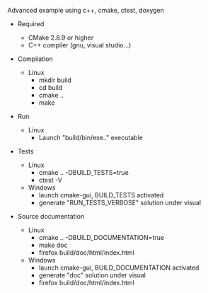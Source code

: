 Advanced example using c++, cmake, ctest, doxygen

- Required
   - CMake 2.8.9 or higher
   - C++ compiler (gnu, visual studio...)

- Compilation
  - Linux
      - mkdir build
      - cd build
      - cmake ..
      - make
- Run
   - Linux
     - Launch "build/bin/exe.." executable
- Tests
   - Linux
     - cmake .. -DBUILD_TESTS=true
     - ctest -V
   - Windows
     - launch cmake-gui, BUILD_TESTS activated
     - generate "RUN_TESTS_VERBOSE" solution under visual

- Source documentation
   - Linux
     - cmake .. -DBUILD_DOCUMENTATION=true
     - make doc
     - firefox build/doc/html/index.html
   - Windows
     - launch cmake-gui, BUILD_DOCUMENTATION activated
     - generate "doc" solution under visual
     - firefox build/doc/html/index.html
